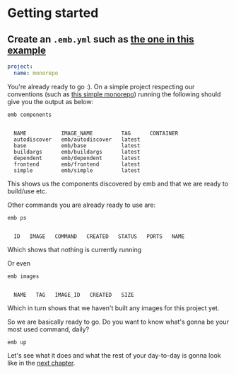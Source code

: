 # Getting started

## Create an `.emb.yml` such as [the one in this example](../examples/.emb.yaml)

```yaml filename=".emb.yml"
project:
  name: monorepo
```

You're already ready to go :). On a simple project respecting our conventions (such as [this simple monorepo](../examples/)) running the following should give you the output as below:

```shell exec
emb components
```
```output generated

  NAME           IMAGE_NAME         TAG      CONTAINER
  autodiscover   emb/autodiscover   latest
  base           emb/base           latest
  buildargs      emb/buildargs      latest
  dependent      emb/dependent      latest
  frontend       emb/frontend       latest
  simple         emb/simple         latest
```

This shows us the components discovered by emb and that we are ready to build/use etc.

Other commands you are already ready to use are:

```shell exec
emb ps
```
```output generated

  ID   IMAGE   COMMAND   CREATED   STATUS   PORTS   NAME
```

Which shows that nothing is currently running

Or even

```shell exec
emb images
```
```output generated

  NAME   TAG   IMAGE_ID   CREATED   SIZE
```
Which in turn shows that we haven't built any images for this project yet.

So we are basically ready to go. Do you want to know what's gonna be your most used command, daily?

```shell
emb up
````

Let's see what it does and what the rest of your day-to-day is gonna look like in the [next chapter](./2-day-to-day.md).
